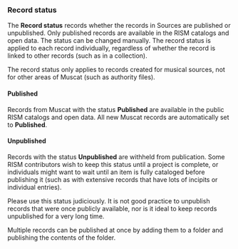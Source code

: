 ### Record status

The **Record status** records whether the records in Sources are published or unpublished. Only published records are available in the RISM catalogs and open data. The status can be changed manually. The record status is applied to each record individually, regardless of whether the record is linked to other records (such as in a collection).

The record status only applies to records created for musical sources, not for other areas of Muscat (such as authority files).

#### Published

Records from Muscat with the status **Published** are available in the public RISM catalogs and open data. All new Muscat records are automatically set to **Published**.

#### Unpublished

Records with the status **Unpublished** are withheld from publication. Some RISM contributors wish to keep this status until a project is complete, or individuals might want to wait until an item is fully cataloged before publishing it (such as with extensive records that have lots of incipits or individual entries).

Please use this status judiciously. It is not good practice to unpublish records that were once publicly available, nor is it ideal to keep records unpublished for a very long time.

Multiple records can be published at once by adding them to a folder and publishing the contents of the folder.  
